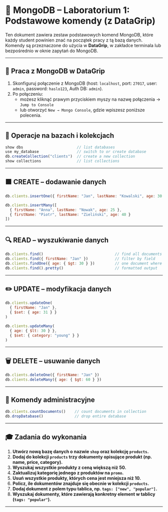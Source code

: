 # 🧪 MongoDB – Laboratorium 1: Podstawowe komendy (z DataGrip)

Ten dokument zawiera zestaw podstawowych komend MongoDB, które każdy student powinien znać na początek pracy z tą bazą danych. Komendy są przeznaczone do użycia w **DataGrip**, w zakładce terminala lub bezpośrednio w oknie zapytań do MongoDB.

---

## 🧭 Praca z MongoDB w DataGrip

1. Skonfiguruj połączenie z MongoDB (host: `localhost`, port: `27017`, user: `admin`, password: `haslo123`, Auth DB: `admin`).
2. Po połączeniu:
   - możesz kliknąć prawym przyciskiem myszy na nazwę połączenia → `Jump to Console`
   - lub otworzyć `New → Mongo Console`, gdzie wpiszesz poniższe polecenia.

---

## 📁 Operacje na bazach i kolekcjach

```js
show dbs                        // list databases
use my_database                 // switch to or create database
db.createCollection("clients")  // create a new collection
show collections                // list collections
```

---

## 🟩 CREATE – dodawanie danych

```js
db.clients.insertOne({ firstName: "Jan", lastName: "Kowalski", age: 30 })

db.clients.insertMany([
  { firstName: "Anna", lastName: "Nowak", age: 25 },
  { firstName: "Piotr", lastName: "Zieliński", age: 40 }
])
```

---

## 🔍 READ – wyszukiwanie danych

```js
db.clients.find()                                // find all documents
db.clients.find({ firstName: "Jan" })            // filter by field
db.clients.findOne({ age: { $gt: 30 } })         // one document where age > 30
db.clients.find().pretty()                       // formatted output
```

---

## ✏️ UPDATE – modyfikacja danych

```js
db.clients.updateOne(
  { firstName: "Jan" },
  { $set: { age: 31 } }
)

db.clients.updateMany(
  { age: { $lt: 30 } },
  { $set: { category: "young" } }
)
```

---

## 🗑️ DELETE – usuwanie danych

```js
db.clients.deleteOne({ firstName: "Jan" })
db.clients.deleteMany({ age: { $gt: 60 } })
```

---

## 🧠 Komendy administracyjne

```js
db.clients.countDocuments()    // count documents in collection
db.dropDatabase()              // drop entire database
```

---

## 🎓 Zadania do wykonania

1. **Utwórz nową bazę danych o nazwie `shop` oraz kolekcję `products`.**
2. **Dodaj do kolekcji `products` trzy dokumenty opisujące produkt (np. name, price, category).**
3. **Wyszukaj wszystkie produkty z ceną większą niż 50.**
4. **Zaktualizuj kategorię jednego z produktów na `promo`.**
5. **Usuń wszystkie produkty, których cena jest mniejsza niż 10.**
6. **Policz, ile dokumentów znajduje się obecnie w kolekcji `products`.**
7. **Dodaj dokument z polem typu tablica, np. `tags: ["new", "popular"]`.**
8. **Wyszukaj dokumenty, które zawierają konkretny element w tablicy (`tags: "popular"`).**

---
